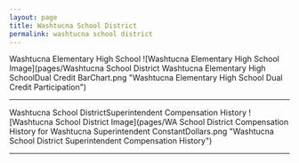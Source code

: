 ```yaml
---
layout: page
title: Washtucna School District
permalink: washtucna school district
---
```



Washtucna Elementary High School
![Washtucna Elementary High School Image](pages/Washtucna School District Washtucna Elementary High SchoolDual Credit BarChart.png "Washtucna Elementary High School Dual Credit Participation")

___

Washtucna School DistrictSuperintendent Compensation History
![Washtucna School District Image](pages/WA School District Compensation History for Washtucna Superintendent ConstantDollars.png "Washtucna School District Superintendent Compensation History")

___

